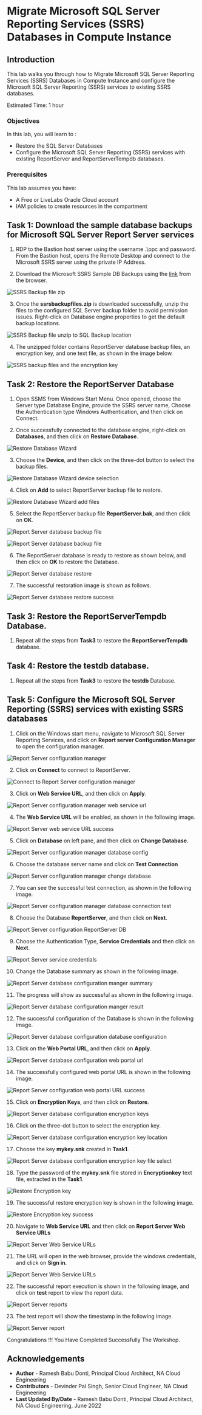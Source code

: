 # Migrate Microsoft SQL Server Reporting Services (SSRS) Databases in Compute Instance

## Introduction

This lab walks you through how to Migrate Microsoft SQL Server Reporting Services (SSRS) Databases in Compute Instance and configure the Microsoft SQL Server Reporting (SSRS) services to existing SSRS databases. 

Estimated Time:  1 hour

### Objectives
In this lab, you will learn to :
* Restore the SQL Server Databases
* Configure the Microsoft SQL Server Reporting (SSRS) services with existing ReportServer and ReportServerTempdb databases. 

### Prerequisites  

This lab assumes you have:
- A Free or LiveLabs Oracle Cloud account
- IAM policies to create resources in the compartment

##  Task 1: Download the sample database backups for Microsoft SQL Server Report Server services 

1. RDP to the Bastion host server using the username .\opc and password. From the Bastion host, opens the Remote Desktop and connect to the Microsoft SSRS server using the private IP Address.

2. Download the Microsoft SSRS Sample DB Backups using the [link](https://objectstorage.us-ashburn-1.oraclecloud.com/p/VEKec7t0mGwBkJX92Jn0nMptuXIlEpJ5XJA-A6C9PymRgY2LhKbjWqHeB5rVBbaV/n/c4u04/b/livelabsfiles/o/data-management-library-files/ssrsbackupfiles.zip) from the browser. 

  ![SSRS Backup file zip](./images/ssrsbackupzipfile.png "SSRS Backup file zip")

3. Once the **ssrsbackupfiles.zip** is downloaded successfully, unzip the files to the configured SQL Server backup folder to avoid permission issues.  Right-click on Database engine properties to get the default backup locations.

  ![SSRS Backup file unzip to SQL Backup location](./images/ssrsbackupzipsqlbackuplocation.png "SSRS Backup file unzip to SQL Backup location")

4. The unzipped folder contains ReportServer database backup files, an encryption key, and one text file, as shown in the image below.

  ![SSRS backup files and the encryption key](./images/ssrsbackupscontent.png "SSRS backup files and the encryption key")

##  Task 2: Restore the **ReportServer** Database

1. Open SSMS from Windows Start Menu. Once opened, choose the Server type Database Engine, provide the SSRS server name, Choose the Authentication type Windows Authentication, and then click on Connect.

2. Once successfully connected to the database engine, right-click on **Databases**, and then click on **Restore Database**.

  ![Restore Database Wizard](./images/restoredatabase.png "Restore Database Wizard")

3. Choose the **Device**, and then click on the three-dot button to select the backup files. 

  ![Restore Database Wizard device selection](./images/restoredatbasedevice.png "Restore Database Wizard device selection")

4. Click on **Add** to select ReportServer backup file to restore.

  ![Restore Database Wizard add files](./images/restorebackupaddfiles.png "Restore Database Wizard add files")

5. Select the ReportServer backup file **ReportServer.bak**, and then click on **OK**.

  ![Report Server database backup file](./images/ssrs-reportserverbackupfile.png "Report Server database backup file")

  ![Report Server database backup file](./images/reportserverbackupfileresult.png "Report Server database backup file")
  
6. The ReportServer database is ready to restore as shown below, and then click on **OK** to restore the Database.

  ![Report Server database restore](./images/ssrs-reportserverdbrestore.png "Report Server database restore")

7. The successful restoration image is shown as follows. 

  ![Report Server database restore success](./images/reporterverdatabaserestoresuccess.png "Report Server database restore success")

##  Task 3: Restore the **ReportServerTempdb** Database.

1. Repeat all the steps from **Task3** to restore the **ReportServerTempdb** database.

##  Task 4: Restore the **testdb** database.

1. Repeat all the steps from **Task3** to restore the **testdb** Database. 

##  Task 5: Configure the Microsoft SQL Server Reporting (SSRS) services with existing SSRS databases

1. Click on the Windows start menu, navigate to Microsoft SQL Server Reporting Services, and click on **Report server Configuration Manager** to open the configuration manager. 

  ![Report Server configuration manager](./images/ssrsconfigurationmanager.png "Report Server configuration manager")

2. Click on **Connect** to connect to ReportServer. 

  ![Connect to Report Server configuration manager](./images/ssrsconfigurationmanageropen.png "Connect to Browse Report Server configuration manager")

3. Click on **Web Service URL**, and then click on **Apply**.

  ![Report Server configuration manager web service url](./images/ssrsconfigwebserverurl.png "Report Server configuration manager web service URL")

4. The **Web Service URL** will be enabled, as shown in the following image. 

  ![Report Server web service URL success](./images/ssrsconfigwebserverurlsuccess.png "Report Server web service URL success")

5. Click on **Database** on left pane, and then click on **Change Database**.

  ![Report Server configuration manager database config](./images/ssrsselectdatabase.png "Report Server configuration manager database config")

6. Choose the database server name and click on **Test Connection**

  ![Report Server configuration manager change database](./images/ssrstestdbconnection.png "Report Server configuration manager change database")

7. You can see the successful test connection, as shown in the following image. 

  ![Report Server configuration manager database connection test](./images/ssrstestdbconnectionsuccess.png "Report Server configuration manager database connection test")

8. Choose the Database **ReportServer**, and then click on **Next**.

  ![Report Server configuration ReportServer DB](./images/ssrsdatbaseselect.png "Report Server configuration ReportServer DB")

9. Choose the Authentication Type, **Service Credentials** and then click on **Next**.

  ![Report Server service credentials](./images/ssrsservicecredentials.png "Report Server service credentials")

10. Change the Database summary as shown in the following image. 

  ![Report Server database configuration manger summary](./images/ssrschanedbsummary.png "Report Server database configuration manger summary")

11. The progress will show as successful as shown in the following image. 

  ![Report Server database configuration manger result](./images/ssrsdbfinish.png "Report Server database configuration manger result")

12. The successful configuration of the Database is shown in the following image. 

  ![Report Server database configuration database configuration](./images/ssrsdbconfigsuccess.png "Report Server database configuration database configuration")

13. Click on the **Web Portal URL**, and then click on **Apply**. 

  ![Report Server database configuration web portal url](./images/ssrswebportalurl.png "Report Server database configuration web portal url")

14. The successfully configured web portal URL is shown in the following image. 

  ![Report Server configuration web portal URL success](./images/ssrswebportalurlsuccess.png "Report Server  configuration web portal URL success")

15. Click on **Encryption Keys**, and then click on **Restore**.

  ![Report Server database configuration encryption keys](./images/ssrsencryptionkey.png "Report Server database configuration encryption keys")

16. Click on the three-dot button to select the encryption key. 

  ![Report Server database configuration encryption key location](./images/ssrsencryptionkeylocatin.png "Report Server database configuration encryption key location")

17. Choose the key **mykey.snk** created in **Task1**. 

  ![Report Server database configuration encryption key file select](./images/ssrsencryptionkeyfileopen.png "Report Server database configuration encryption key file select")

18. Type the password of the **mykey.snk** file stored in **Encryptionkey** text file, extracted in the **Task1**.

  ![Restore Encryption key](./images/ssrsencryptionkeypassword.png "Restore Encryption key")

19. The successful restore encryption key is shown in the following image. 

  ![Restore Encryption key success](./images/ssrsencryptionkeyrestoresuccessmsg.png "Restore Encryption key success")

20. Navigate to **Web Service URL** and then click on **Report Server Web Service URLs** 

  ![Report Server Web Service URLs](./images/openwebserverurl.png "Report Server Web Service URLs")

21. The URL will open in the web browser, provide the windows credentials, and click on **Sign in**. 

  ![Report Server Web Service URLs](./images/ssrsbrowserurlsignin.png "Report Server Web Service URLs")

22. The successful report execution is shown in the following image, and click on **test** report to view the report data.

  ![Report Server reports](./images/ssrsrdlfile.png "Report Server reports")

23. The test report will show the timestamp in the following image. 

  ![Report Server  report](./images/ssrsreportresults.png "Report Server report")


  Congratulations !!! You Have Completed Successfully The Workshop.

## Acknowledgements
* **Author** - Ramesh Babu Donti, Principal Cloud Architect, NA Cloud Engineering
* **Contributors** -  Devinder Pal Singh, Senior Cloud Engineer, NA Cloud Engineering
* **Last Updated By/Date** - Ramesh Babu Donti, Principal Cloud Architect, NA Cloud Engineering, June 2022